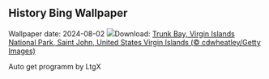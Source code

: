 ## History Bing Wallpaper
Wallpaper date: 2024-08-02
![](https://www.bing.com/th?id=OHR.TrunkBay_EN-GB8816603455_UHD.jpg&w=1000)Download: [Trunk Bay, Virgin Islands National Park, Saint John, United States Virgin Islands (© cdwheatley/Getty Images)](https://www.bing.com/th?id=OHR.TrunkBay_EN-GB8816603455_UHD.jpg)

Auto get programm by LtgX
